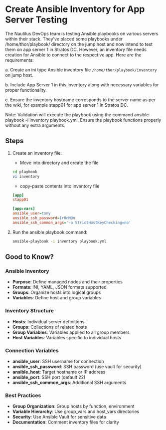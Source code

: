 # Create Ansible Inventory for App Server Testing

The Nautilus DevOps team is testing Ansible playbooks on various servers within their stack. They've placed some playbooks under /home/thor/playbook/ directory on the jump host and now intend to test them on app server 1 in Stratos DC. However, an inventory file needs creation for Ansible to connect to the respective app. Here are the requirements:

a. Create an ini type Ansible inventory file `/home/thor/playbook/inventory` on jump host.

b. Include App Server 1 in this inventory along with necessary variables for proper functionality.

c. Ensure the inventory hostname corresponds to the server name as per the wiki, for example stapp01 for app server 1 in Stratos DC.

Note: Validation will execute the playbook using the command ansible-playbook -i inventory playbook.yml. Ensure the playbook functions properly without any extra arguments.

## Steps

1. Create an inventory file:
    - Move into directory and create the file

    ```sh
    cd playbook
    vi inventory
    ```

    - copy-paste contents into inventory file

    ```ini
    [app]
    stapp01

    [app:vars]
    ansible_user=tony
    ansible_ssh_password=Ir0nM@n
    ansible_ssh_common_args='-o StrictHostKeyChecking=no'
    ```

2. Run the ansible playbook command:

    ```sh
    ansible-playbook -i inventory playbook.yml
    ```

## Good to Know?

### Ansible Inventory

- **Purpose**: Define managed nodes and their properties
- **Formats**: INI, YAML, JSON formats supported
- **Groups**: Organize hosts into logical groups
- **Variables**: Define host and group variables

### Inventory Structure

- **Hosts**: Individual server definitions
- **Groups**: Collections of related hosts
- **Group Variables**: Variables applied to all group members
- **Host Variables**: Variables specific to individual hosts

### Connection Variables

- **ansible_user**: SSH username for connection
- **ansible_ssh_password**: SSH password (use vault for security)
- **ansible_host**: Target hostname or IP address
- **ansible_port**: SSH port (default 22)
- **ansible_ssh_common_args**: Additional SSH arguments

### Best Practices

- **Group Organization**: Group hosts by function, environment
- **Variable Hierarchy**: Use group_vars and host_vars directories
- **Security**: Use Ansible Vault for sensitive data
- **Documentation**: Comment inventory files for clarity
